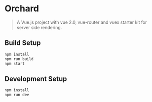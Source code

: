 # Orchard

> A Vue.js project with vue 2.0, vue-router and vuex starter kit for server side rendering.

## Build Setup

``` bash
npm install
npm run build
npm start
```

## Development Setup

```bash
npm install
npm run dev
```
